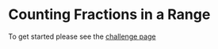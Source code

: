# Counting Fractions in a Range

To get started please see the [challenge page](https://projecteuler.net/problem=73)
